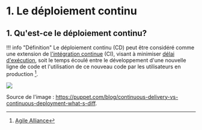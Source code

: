 # 1. Le déploiement continu

## 1. Qu'est-ce le déploiement continu?

!!! info "Définition"
  Le déploiement continu (CD) peut être considéré comme une extension de [l'intégration continue](https://www.agilealliance.org/glossary/continuous-integration/) (CI), visant à minimiser [délai d'exécution](https://www.agilealliance.org/glossary/lead-time/), soit le temps écoulé entre le développement d'une nouvelle ligne de code et l'utilisation de ce nouveau code par les utilisateurs en production [^continuous-deployment].

[^continuous-deployment]: [Agile Alliance](https://www.agilealliance.org/glossary/continuous-deployment/)

![](https://puppet.com/sites/default/files/2016-09/puppet_continuous_diagram.gif)

Source de l'image : https://puppet.com/blog/continuous-delivery-vs-continuous-deployment-what-s-diff.
